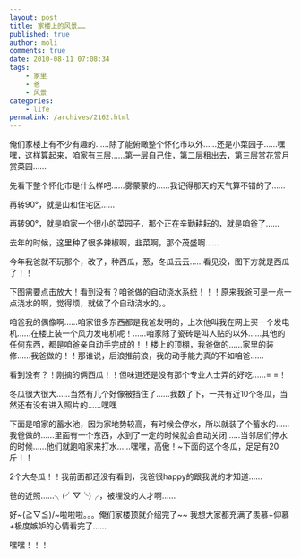 ```yaml
---
layout: post
title: 家楼上的风景……
published: true
author: moli
comments: true
date: 2010-08-11 07:08:34
tags:
    - 家里
    - 爸
    - 风景
categories:
    - life
permalink: /archives/2162.html
---
```

俺们家楼上有不少有趣的……除了能俯瞰整个怀化市以外……还是小菜园子……嘿嘿，这样算起来，咱家有三层……第一层自己住，第二层租出去，第三层赏花赏月赏菜园……

先看下整个怀化市是什么样吧……雾蒙蒙的……我记得那天的天气算不错的了……

[][1]

再转90°，就是山和住宅区……

[][2]

再转90°，就是咱家一个很小的菜园子，那个正在辛勤耕耘的，就是咱爸了……

去年的时候，这里种了很多辣椒啊，韭菜啊，那个茂盛啊……

今年我爸就不玩那个，改了，种西瓜，葱，冬瓜云云……看见没，图下方就是西瓜了！！

[][3]

下图需要点击放大！看到没有？咱爸做的自动浇水系统！！！原来我爸可是一点一点浇水的啊，觉得烦，就做了个自动浇水的。。

咱爸我的偶像啊……咱家很多东西都是我爸发明的，上次他叫我在网上买一个发电机……在楼上装一个风力发电机呢！……咱家除了瓷砖是叫人贴的以外……其他的任何东西，都是咱爸亲自动手完成的！！楼上的顶棚，我爸做的……家里的装修……我爸做的！！那谁说，后浪推前浪，我的动手能力真的不如咱爸……

[][4]

看到没有？！刚摘的俩西瓜！！但味道还是没有那个专业人士弄的好吃……= =！

[][5]

冬瓜很大很大……当然有几个好像被挡住了……我数了下，一共有近10个冬瓜，当然还有没有进入照片的……嘿嘿

[][6]

下面是咱家的蓄水池，因为家地势较高，有时候会停水，所以就装了个蓄水的……我爸做的……里面有一个东西，水到了一定的时候就会自动关闭……当邻居们停水的时候……他们就跑咱家来打水……嘿嘿，高傲！~下面的这个冬瓜，足足有20斤！！

[][7]

2个大冬瓜！！我前面都还没有看到，我爸很happy的跟我说的才知道……

爸的近照……╮(╯▽╰)╭，被埋没的人才啊……

[][8]

好~\(≧▽≦)/~啦啦啦。。。俺们家楼顶就介绍完了~~ 我想大家都充满了羡慕+仰慕+极度嫉妒的心情看完了……

嘿嘿！！！

 [1]: http://huoxr.com/wp-content/uploads/2010/08/20100810.jpg
 [2]: http://huoxr.com/wp-content/uploads/2010/08/20100810001.jpg
 [3]: http://huoxr.com/wp-content/uploads/2010/08/20100810002.jpg
 [4]: http://huoxr.com/wp-content/uploads/2010/08/20100810003.jpg
 [5]: http://huoxr.com/wp-content/uploads/2010/08/20100810004.jpg
 [6]: http://huoxr.com/wp-content/uploads/2010/08/20100810005.jpg
 [7]: http://huoxr.com/wp-content/uploads/2010/08/20100810006.jpg
 [8]: http://huoxr.com/wp-content/uploads/2010/08/20100810007.jpg